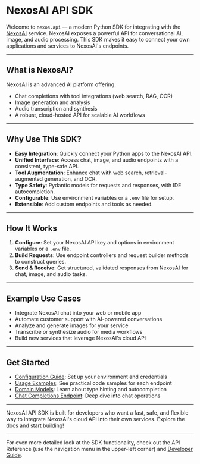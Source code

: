 # NexosAI API SDK

Welcome to `nexos.api` — a modern Python SDK for integrating with the [NexosAI](https://nexos.ai) service. NexosAI exposes a powerful API for conversational AI, image, and audio processing. This SDK makes it easy to connect your own applications and services to NexosAI's endpoints.

---

## What is NexosAI?

NexosAI is an advanced AI platform offering:

- Chat completions with tool integrations (web search, RAG, OCR)
- Image generation and analysis
- Audio transcription and synthesis
- A robust, cloud-hosted API for scalable AI workflows

---

## Why Use This SDK?

- **Easy Integration**: Quickly connect your Python apps to the NexosAI API.
- **Unified Interface**: Access chat, image, and audio endpoints with a consistent, type-safe API.
- **Tool Augmentation**: Enhance chat with web search, retrieval-augmented generation, and OCR.
- **Type Safety**: Pydantic models for requests and responses, with IDE autocompletion.
- **Configurable**: Use environment variables or a `.env` file for setup.
- **Extensible**: Add custom endpoints and tools as needed.

---

## How It Works

1. **Configure**: Set your NexosAI API key and options in environment variables or a `.env` file.
2. **Build Requests**: Use endpoint controllers and request builder methods to construct queries.
3. **Send & Receive**: Get structured, validated responses from NexosAI for chat, image, and audio tasks.

---

## Example Use Cases

- Integrate NexosAI chat into your web or mobile app
- Automate customer support with AI-powered conversations
- Analyze and generate images for your service
- Transcribe or synthesize audio for media workflows
- Build new services that leverage NexosAI's cloud API

---

## Get Started

- [Configuration Guide](configuration.md): Set up your environment and credentials
- [Usage Examples](usage.md): See practical code samples for each endpoint
- [Domain Models](domain-models.md): Learn about type hinting and autocompletion
- [Chat Completions Endpoint](endpoints/chat-completions.md): Deep dive into chat operations

---

NexosAI API SDK is built for developers who want a fast, safe, and flexible way to integrate NexosAI's cloud API into their own services.
Explore the docs and start building!

---

For even more detailed look at the SDK functionality, check out the API Reference (use the navigation menu in the upper-left corner) and [Developer Guide](developer_guide.md).
